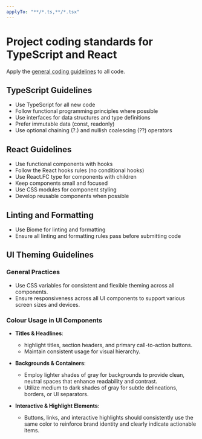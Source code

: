 ```yaml
---
applyTo: "**/*.ts,**/*.tsx"
---
```


# Project coding standards for TypeScript and React

Apply the [general coding guidelines](./general-coding.instructions.md) to all code.

## TypeScript Guidelines

- Use TypeScript for all new code
- Follow functional programming principles where possible
- Use interfaces for data structures and type definitions
- Prefer immutable data (const, readonly)
- Use optional chaining (?.) and nullish coalescing (??) operators

## React Guidelines

- Use functional components with hooks
- Follow the React hooks rules (no conditional hooks)
- Use React.FC type for components with children
- Keep components small and focused
- Use CSS modules for component styling
- Develop reusable components when possible

## Linting and Formatting

- Use Biome for linting and formatting
- Ensure all linting and formatting rules pass before submitting code

## UI Theming Guidelines

### General Practices

- Use CSS variables for consistent and flexible theming across all components.
- Ensure responsiveness across all UI components to support various screen sizes and devices.

### Colour Usage in UI Components

- **Titles & Headlines**:

  - highlight titles, section headers, and primary call-to-action buttons.
  - Maintain consistent usage for visual hierarchy.

- **Backgrounds & Containers**:

  - Employ lighter shades of gray for backgrounds to provide clean, neutral spaces that enhance readability and contrast.
  - Utilize medium to dark shades of gray for subtle delineations, borders, or UI separators.

- **Interactive & Highlight Elements**:
  - Buttons, links, and interactive highlights should consistently use the same color to reinforce brand identity and clearly indicate actionable items.
